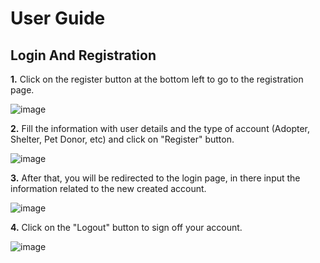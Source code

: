 # User Guide
## Login And Registration

**1.** Click on the register button at the bottom left to go to the registration page.

![image](https://github.com/user-attachments/assets/c9dc65f2-34aa-481f-ac63-9b66befa5515)

**2.** Fill the information with user details and the type of account (Adopter, Shelter, Pet Donor, etc) and click on "Register" button.

![image](https://github.com/user-attachments/assets/066178c7-8ecf-4113-9a9e-7539ea22036f)

**3.** After that, you will be redirected to the login page, in there input the information related to the new created account.

![image](https://github.com/user-attachments/assets/5ae18861-9ab9-4d05-a15b-786b0ea3085c)

**4.** Click on the "Logout" button to sign off your account.

![image](https://github.com/user-attachments/assets/07e61232-37c0-4db2-b865-cf0048729189)
